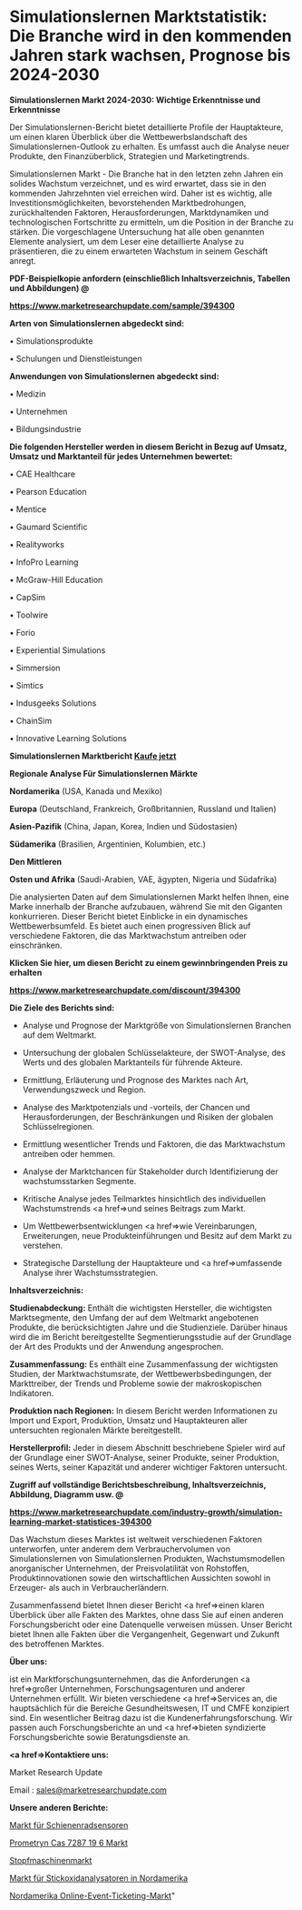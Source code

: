 # Simulationslernen Marktstatistik: Die Branche wird in den kommenden Jahren stark wachsen, Prognose bis 2024-2030

<strong>Simulationslernen Markt 2024-2030: Wichtige Erkenntnisse und Erkenntnisse</strong>

Der Simulationslernen-Bericht bietet detaillierte Profile der Hauptakteure, um einen klaren Überblick über die Wettbewerbslandschaft des Simulationslernen-Outlook zu erhalten. Es umfasst auch die Analyse neuer Produkte, den Finanzüberblick, Strategien und Marketingtrends.

Simulationslernen Markt - Die Branche hat in den letzten zehn Jahren ein solides Wachstum verzeichnet, und es wird erwartet, dass sie in den kommenden Jahrzehnten viel erreichen wird. Daher ist es wichtig, alle Investitionsmöglichkeiten, bevorstehenden Marktbedrohungen, zurückhaltenden Faktoren, Herausforderungen, Marktdynamiken und technologischen Fortschritte zu ermitteln, um die Position in der Branche zu stärken. Die vorgeschlagene Untersuchung hat alle oben genannten Elemente analysiert, um dem Leser eine detaillierte Analyse zu präsentieren, die zu einem erwarteten Wachstum in seinem Geschäft anregt.



<strong><b>PDF-Beispielkopie anfordern (einschließlich Inhaltsverzeichnis, Tabellen und Abbildungen) @ </b></strong>

<strong><a href=https://www.marketresearchupdate.com/sample/394300>

<strong>https://www.marketresearchupdate.com/sample/394300</u></a></strong></strong>



<strong>Arten von Simulationslernen abgedeckt sind:</strong>

• Simulationsprodukte

• Schulungen und Dienstleistungen



<strong>Anwendungen von Simulationslernen abgedeckt sind:</strong>

• Medizin

• Unternehmen

• Bildungsindustrie



<strong>Die folgenden Hersteller werden in diesem Bericht in Bezug auf Umsatz, Umsatz und Marktanteil für jedes Unternehmen bewertet:</strong>

• CAE Healthcare

• Pearson Education

• Mentice

• Gaumard Scientific

• Realityworks

• InfoPro Learning

• McGraw-Hill Education

• CapSim

• Toolwire

• Forio

• Experiential Simulations

• Simmersion

• Simtics

• Indusgeeks Solutions

• ChainSim

• Innovative Learning Solutions



<strong>Simulationslernen Marktbericht <a href=https://www.marketresearchupdate.com/buynow/394300>Kaufe jetzt</a></strong>



<strong>Regionale Analyse Für Simulationslernen Märkte</strong>



<strong>Nordamerika</strong> (USA, Kanada und Mexiko)



<strong>Europa</strong> (Deutschland, Frankreich, Großbritannien, Russland und Italien)



<strong>Asien-Pazifik</strong> (China, Japan, Korea, Indien und Südostasien)



<strong>Südamerika</strong> (Brasilien, Argentinien, Kolumbien, etc.)



<strong>Den Mittleren</strong> 

<strong>Osten und Afrika</strong> (Saudi-Arabien, VAE, ägypten, Nigeria und Südafrika)

Die analysierten Daten auf dem Simulationslernen Markt helfen Ihnen, eine Marke innerhalb der Branche aufzubauen, während Sie mit den Giganten konkurrieren. Dieser Bericht bietet Einblicke in ein dynamisches Wettbewerbsumfeld. Es bietet auch einen progressiven Blick auf verschiedene Faktoren, die das Marktwachstum antreiben oder einschränken.



<strong>Klicken Sie hier, um diesen Bericht zu einem gewinnbringenden Preis zu erhalten
</strong>

<strong><a href=https://www.marketresearchupdate.com/discount/394300>https://www.marketresearchupdate.com/discount/394300</b></u></strong></a>



<strong>Die Ziele des Berichts sind:</strong>

- Analyse und Prognose der Marktgröße von Simulationslernen Branchen auf dem Weltmarkt.

- Untersuchung der globalen Schlüsselakteure, der SWOT-Analyse, des Werts und des globalen Marktanteils für führende Akteure.

- Ermittlung, Erläuterung und Prognose des Marktes nach Art, Verwendungszweck und Region.

- Analyse des Marktpotenzials und -vorteils, der Chancen und Herausforderungen, der Beschränkungen und Risiken der globalen Schlüsselregionen.

- Ermittlung wesentlicher Trends und Faktoren, die das Marktwachstum antreiben oder hemmen.

- Analyse der Marktchancen für Stakeholder durch Identifizierung der wachstumsstarken Segmente.

- Kritische Analyse jedes Teilmarktes hinsichtlich des individuellen Wachstumstrends <a href=>und</a> seines Beitrags zum Markt.

- Um Wettbewerbsentwicklungen <a href=>wie</a> Vereinbarungen, Erweiterungen, neue Produkteinführungen und Besitz auf dem Markt zu verstehen.

- Strategische Darstellung der Hauptakteure und <a href=>umfas</a>sende Analyse ihrer Wachstumsstrategien.



<strong>Inhaltsverzeichnis:</strong>



<strong>Studienabdeckung:</strong> Enthält die wichtigsten Hersteller, die wichtigsten Marktsegmente, den Umfang der auf dem Weltmarkt angebotenen Produkte, die berücksichtigten Jahre und die Studienziele. Darüber hinaus wird die im Bericht bereitgestellte Segmentierungsstudie auf der Grundlage der Art des Produkts und der Anwendung angesprochen.



<strong>Zusammenfassung:</strong> Es enthält eine Zusammenfassung der wichtigsten Studien, der Marktwachstumsrate, der Wettbewerbsbedingungen, der Markttreiber, der Trends und Probleme sowie der makroskopischen Indikatoren.



<strong>Produktion nach Regionen:</strong> In diesem Bericht werden Informationen zu Import und Export, Produktion, Umsatz und Hauptakteuren aller untersuchten regionalen Märkte bereitgestellt.



<strong>Herstellerprofil:</strong> Jeder in diesem Abschnitt beschriebene Spieler wird auf der Grundlage einer SWOT-Analyse, seiner Produkte, seiner Produktion, seines Werts, seiner Kapazität und anderer wichtiger Faktoren untersucht.



<strong><b>Zugriff auf vollständige Berichtsbeschreibung, Inhaltsverzeichnis, Abbildung, Diagramm usw. @ </b></strong>

<strong><a href=https://www.marketresearchupdate.com/industry-growth/simulation-learning-market-statistices-394300>https://www.marketresearchupdate.com/industry-growth/simulation-learning-market-statistices-394300</a></strong>

Das Wachstum dieses Marktes ist weltweit verschiedenen Faktoren unterworfen, unter anderem dem Verbrauchervolumen von Simulationslernen von Simulationslernen Produkten, Wachstumsmodellen anorganischer Unternehmen, der Preisvolatilität von Rohstoffen, Produktinnovationen sowie den wirtschaftlichen Aussichten sowohl in Erzeuger- als auch in Verbraucherländern.

Zusammenfassend bietet Ihnen dieser Bericht <a href=>einen</a> klaren Überblick über alle Fakten des Marktes, ohne dass Sie auf einen anderen Forschungsbericht oder eine Datenquelle verweisen müssen. Unser Bericht bietet Ihnen alle Fakten über die Vergangenheit, Gegenwart und Zukunft des betroffenen Marktes.



<strong>Über uns:</strong>

 ist ein Marktforschungsunternehmen, das die Anforderungen <a href=>großer</a> Unternehmen, Forschungsagenturen und anderer Unternehmen erfüllt. Wir bieten verschiedene <a href=>Services</a> an, die hauptsächlich für die Bereiche Gesundheitswesen, IT und CMFE konzipiert sind. Ein wesentlicher Beitrag dazu ist die Kundenerfahrungsforschung. Wir passen auch Forschungsberichte an und <a href=>bieten</a> syndizierte Forschungsberichte sowie Beratungsdienste an.



<strong><a href=>Kontaktiere uns:</a></strong>

Market Research Update

Email : sales@marketresearchupdate.com



<strong>Unsere anderen Berichte:</strong>

<a href=https://www.linkedin.com/pulse/rail-wheel-sensors-market-2023-2029>Markt für Schienenradsensoren</a>

<a href=https://www.linkedin.com/pulse/prometryn-cas-7287-19-6-market-size-historical>Prometryn Cas 7287 19 6 Markt</a>

<a href=https://www.linkedin.com/pulse/tamping-machine-market-outlooks-2023-size-players>Stopfmaschinenmarkt</a>

<a href=https://www.linkedin.com/pulse/north-america-nitrogen-oxides-analyzers-market>Markt für Stickoxidanalysatoren in Nordamerika</a>

<a href=https://www.linkedin.com/pulse/north-america-online-event-ticketing-market>Nordamerika Online-Event-Ticketing-Markt</a>"
